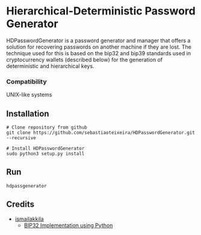 # Hierarchical-Deterministic Password Generator
HDPasswordGenerator is a password generator and manager that offers a solution for recovering passwords on another machine if they are lost. The technique used for this is based on the bip32 and bip39 standards used in cryptocurrency wallets (described below) for the generation of deterministic and hierarchical keys.

### Compatibility
UNIX-like systems

## Installation
    # Clone repository from github
    git clone https://github.com/sebastiaoteixeira/HDPasswordGenerator.git --recursive
    
    # Install HDPasswordGenerator
    sudo python3 setup.py install

## Run
    hdpassgenerator

## Credits
- [ismailakkila](https://github.com/ismailakkila 'ismailakkila')
  - [BIP32 Implementation using Python](https://github.com/ismailakkila/bip32 'BIP32 Implementation using Python')
